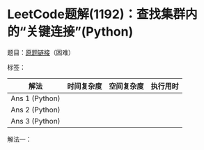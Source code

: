 # LeetCode题解(1192)：查找集群内的“关键连接”(Python)

题目：[原题链接](https://leetcode-cn.com/problems/critical-connections-in-a-network/)（困难）

标签：

| 解法           | 时间复杂度 | 空间复杂度 | 执行用时 |
| -------------- | ---------- | ---------- | -------- |
| Ans 1 (Python) |            |            |          |
| Ans 2 (Python) |            |            |          |
| Ans 3 (Python) |            |            |          |

解法一：

